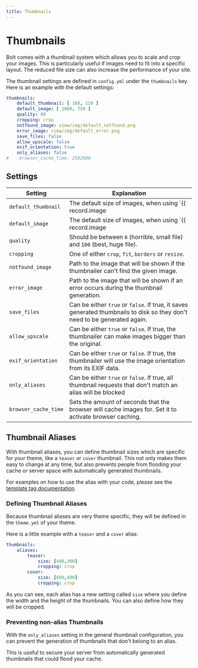```yaml
---
title: Thumbnails
---
```

Thumbnails
==========

Bolt comes with a thumbnail system which allows you to scale and crop your images.
This is particularly useful if images need to fit into a specific layout. 
The reduced file size can also increase the performance of your site.

The thumbnail settings are defined in `config.yml` under the `thumbnails` key.
Here is an example with the default settings:

```yaml
thumbnails:
    default_thumbnail: [ 160, 120 ]
    default_image: [ 1000, 750 ]
    quality: 80
    cropping: crop
    notfound_image: view/img/default_notfound.png
    error_image: view/img/default_error.png
    save_files: false
    allow_upscale: false
    exif_orientation: true
    only_aliases: false
#    browser_cache_time: 2592000
```

Settings
--------

| Setting | Explanation |
| --- | --- |
| `default_thumbnail` | The default size of images, when using `{{ record.image|thumbnail() }}`. |
| `default_image` | The default size of images, when using `{{ record.image|image() }}`. |
| `quality` | Should be between `0` (horrible, small file) and `100` (best, huge file). |
| `cropping` | One of either `crop`, `fit`, `borders` or `resize`. |
| `notfound_image` | Path to the image that will be shown if the thumbnailer can't find the given image. |
| `error_image` | Path to the image that will be shown if an error occurs during the thumbnail generation. |
| `save_files` | Can be either `true` or `false`. If true, it saves generated thumbnails to disk so they don't need to be generated again. |
| `allow_upscale` | Can be either `true` or `false`. If true, the thumbnailer can make images bigger than the original. |
| `exif_orientation` | Can be either `true` or `false`. If true, the thumbnailer will use the image orientation from its EXIF data. |
| `only_aliases` | Can be either `true` or `false`. If true, all thumbnail requests that don't match an alias will be blocked |
| `browser_cache_time` | Sets the amount of seconds that the browser will cache images for. Set it to activate browser caching. |

Thumbnail Aliases
-----------------

With thumbnail aliases, you can define thumbnail sizes which are specific for your theme, 
like a `teaser` or `cover` thumbnail. This not only makes them easy to change at any time,
but also prevents people from flooding your cache or server space with automatically generated
thumbnails.

For examples on how to use the alias with your code, please see the [template tag documentation](https://docs.bolt.cm/3.2/templating/templatetags#thumbnail).

### Defining Thumbnail Aliases

Because thumbnail aliases are very theme specific, 
they will be defined in the `theme.yml` of your theme.

Here is a little example with a `teaser` and a `cover` alias:

```yaml
thumbnails:
    aliases:
        teaser:
            size: [400,300]
            cropping: crop 
        cover:
            size: [600,400]
            cropping: crop 
```

As you can see, each alias has a new setting called `size` where you define 
the width and the height of the thumbnails. You can also define how they will be cropped.

### Preventing non-alias Thumbnails

With the `only_aliases` setting in the general thumbnail configuration, 
you can prevent the generation of thumbnails that don't belong to an alias. 

This is useful to secure your server from automatically
generated thumbnails that could flood your cache.
